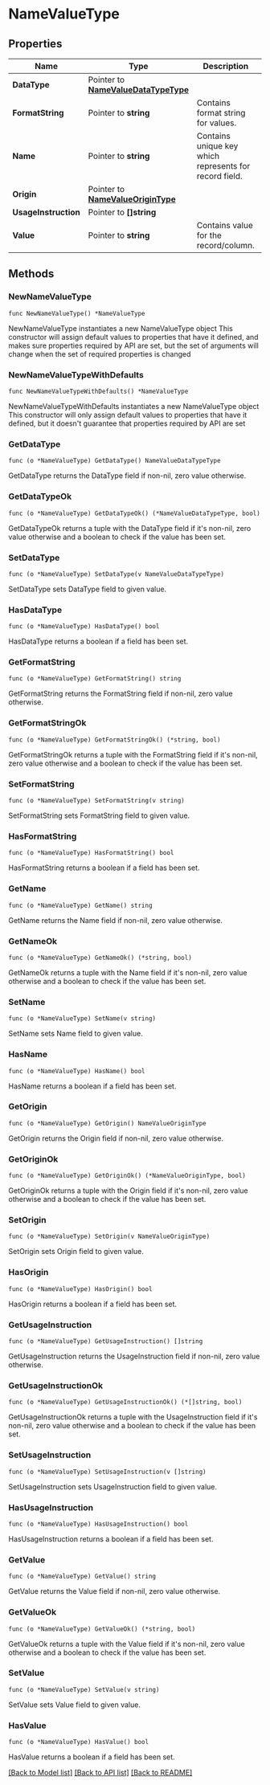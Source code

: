 # NameValueType

## Properties

Name | Type | Description | Notes
------------ | ------------- | ------------- | -------------
**DataType** | Pointer to [**NameValueDataTypeType**](NameValueDataTypeType.md) |  | [optional] 
**FormatString** | Pointer to **string** | Contains format string for values. | [optional] 
**Name** | Pointer to **string** | Contains unique key which represents for record field. | [optional] 
**Origin** | Pointer to [**NameValueOriginType**](NameValueOriginType.md) |  | [optional] 
**UsageInstruction** | Pointer to **[]string** |  | [optional] 
**Value** | Pointer to **string** | Contains value for the record/column. | [optional] 

## Methods

### NewNameValueType

`func NewNameValueType() *NameValueType`

NewNameValueType instantiates a new NameValueType object
This constructor will assign default values to properties that have it defined,
and makes sure properties required by API are set, but the set of arguments
will change when the set of required properties is changed

### NewNameValueTypeWithDefaults

`func NewNameValueTypeWithDefaults() *NameValueType`

NewNameValueTypeWithDefaults instantiates a new NameValueType object
This constructor will only assign default values to properties that have it defined,
but it doesn't guarantee that properties required by API are set

### GetDataType

`func (o *NameValueType) GetDataType() NameValueDataTypeType`

GetDataType returns the DataType field if non-nil, zero value otherwise.

### GetDataTypeOk

`func (o *NameValueType) GetDataTypeOk() (*NameValueDataTypeType, bool)`

GetDataTypeOk returns a tuple with the DataType field if it's non-nil, zero value otherwise
and a boolean to check if the value has been set.

### SetDataType

`func (o *NameValueType) SetDataType(v NameValueDataTypeType)`

SetDataType sets DataType field to given value.

### HasDataType

`func (o *NameValueType) HasDataType() bool`

HasDataType returns a boolean if a field has been set.

### GetFormatString

`func (o *NameValueType) GetFormatString() string`

GetFormatString returns the FormatString field if non-nil, zero value otherwise.

### GetFormatStringOk

`func (o *NameValueType) GetFormatStringOk() (*string, bool)`

GetFormatStringOk returns a tuple with the FormatString field if it's non-nil, zero value otherwise
and a boolean to check if the value has been set.

### SetFormatString

`func (o *NameValueType) SetFormatString(v string)`

SetFormatString sets FormatString field to given value.

### HasFormatString

`func (o *NameValueType) HasFormatString() bool`

HasFormatString returns a boolean if a field has been set.

### GetName

`func (o *NameValueType) GetName() string`

GetName returns the Name field if non-nil, zero value otherwise.

### GetNameOk

`func (o *NameValueType) GetNameOk() (*string, bool)`

GetNameOk returns a tuple with the Name field if it's non-nil, zero value otherwise
and a boolean to check if the value has been set.

### SetName

`func (o *NameValueType) SetName(v string)`

SetName sets Name field to given value.

### HasName

`func (o *NameValueType) HasName() bool`

HasName returns a boolean if a field has been set.

### GetOrigin

`func (o *NameValueType) GetOrigin() NameValueOriginType`

GetOrigin returns the Origin field if non-nil, zero value otherwise.

### GetOriginOk

`func (o *NameValueType) GetOriginOk() (*NameValueOriginType, bool)`

GetOriginOk returns a tuple with the Origin field if it's non-nil, zero value otherwise
and a boolean to check if the value has been set.

### SetOrigin

`func (o *NameValueType) SetOrigin(v NameValueOriginType)`

SetOrigin sets Origin field to given value.

### HasOrigin

`func (o *NameValueType) HasOrigin() bool`

HasOrigin returns a boolean if a field has been set.

### GetUsageInstruction

`func (o *NameValueType) GetUsageInstruction() []string`

GetUsageInstruction returns the UsageInstruction field if non-nil, zero value otherwise.

### GetUsageInstructionOk

`func (o *NameValueType) GetUsageInstructionOk() (*[]string, bool)`

GetUsageInstructionOk returns a tuple with the UsageInstruction field if it's non-nil, zero value otherwise
and a boolean to check if the value has been set.

### SetUsageInstruction

`func (o *NameValueType) SetUsageInstruction(v []string)`

SetUsageInstruction sets UsageInstruction field to given value.

### HasUsageInstruction

`func (o *NameValueType) HasUsageInstruction() bool`

HasUsageInstruction returns a boolean if a field has been set.

### GetValue

`func (o *NameValueType) GetValue() string`

GetValue returns the Value field if non-nil, zero value otherwise.

### GetValueOk

`func (o *NameValueType) GetValueOk() (*string, bool)`

GetValueOk returns a tuple with the Value field if it's non-nil, zero value otherwise
and a boolean to check if the value has been set.

### SetValue

`func (o *NameValueType) SetValue(v string)`

SetValue sets Value field to given value.

### HasValue

`func (o *NameValueType) HasValue() bool`

HasValue returns a boolean if a field has been set.


[[Back to Model list]](../README.md#documentation-for-models) [[Back to API list]](../README.md#documentation-for-api-endpoints) [[Back to README]](../README.md)


